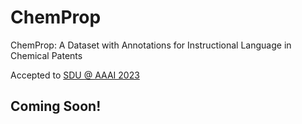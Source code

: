 # ChemProp
ChemProp: A Dataset with Annotations for Instructional Language in Chemical Patents

Accepted to [SDU @ AAAI 2023](https://sites.google.com/view/sdu-aaai23)

## Coming Soon!
